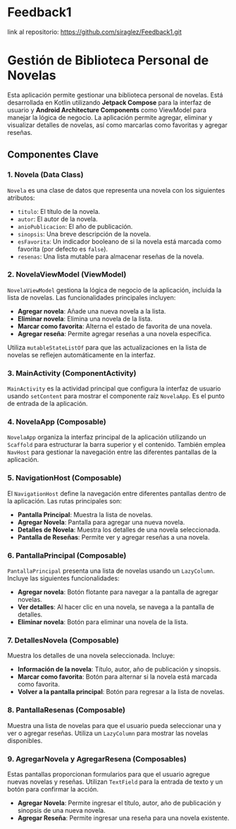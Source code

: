 # Feedback1
 
link al repositorio: https://github.com/siraglez/Feedback1.git

# Gestión de Biblioteca Personal de Novelas

Esta aplicación permite gestionar una biblioteca personal de novelas. Está desarrollada en Kotlin utilizando **Jetpack Compose** para la interfaz de usuario y **Android Architecture Components** como ViewModel para manejar la lógica de negocio. La aplicación permite agregar, eliminar y visualizar detalles de novelas, así como marcarlas como favoritas y agregar reseñas.

## Componentes Clave

### 1. Novela (Data Class)
`Novela` es una clase de datos que representa una novela con los siguientes atributos:

- `titulo`: El título de la novela.
- `autor`: El autor de la novela.
- `anioPublicacion`: El año de publicación.
- `sinopsis`: Una breve descripción de la novela.
- `esFavorita`: Un indicador booleano de si la novela está marcada como favorita (por defecto es `false`).
- `resenas`: Una lista mutable para almacenar reseñas de la novela.

### 2. NovelaViewModel (ViewModel)
`NovelaViewModel` gestiona la lógica de negocio de la aplicación, incluida la lista de novelas. Las funcionalidades principales incluyen:

- **Agregar novela**: Añade una nueva novela a la lista.
- **Eliminar novela**: Elimina una novela de la lista.
- **Marcar como favorita**: Alterna el estado de favorita de una novela.
- **Agregar reseña**: Permite agregar reseñas a una novela específica.

Utiliza `mutableStateListOf` para que las actualizaciones en la lista de novelas se reflejen automáticamente en la interfaz.

### 3. MainActivity (ComponentActivity)
`MainActivity` es la actividad principal que configura la interfaz de usuario usando `setContent` para mostrar el componente raíz `NovelaApp`. Es el punto de entrada de la aplicación.

### 4. NovelaApp (Composable)
`NovelaApp` organiza la interfaz principal de la aplicación utilizando un `Scaffold` para estructurar la barra superior y el contenido. También emplea `NavHost` para gestionar la navegación entre las diferentes pantallas de la aplicación.

### 5. NavigationHost (Composable)
El `NavigationHost` define la navegación entre diferentes pantallas dentro de la aplicación. Las rutas principales son:

- **Pantalla Principal**: Muestra la lista de novelas.
- **Agregar Novela**: Pantalla para agregar una nueva novela.
- **Detalles de Novela**: Muestra los detalles de una novela seleccionada.
- **Pantalla de Reseñas**: Permite ver y agregar reseñas a una novela.

### 6. PantallaPrincipal (Composable)
`PantallaPrincipal` presenta una lista de novelas usando un `LazyColumn`. Incluye las siguientes funcionalidades:

- **Agregar novela**: Botón flotante para navegar a la pantalla de agregar novelas.
- **Ver detalles**: Al hacer clic en una novela, se navega a la pantalla de detalles.
- **Eliminar novela**: Botón para eliminar una novela de la lista.

### 7. DetallesNovela (Composable)
Muestra los detalles de una novela seleccionada. Incluye:

- **Información de la novela**: Título, autor, año de publicación y sinopsis.
- **Marcar como favorita**: Botón para alternar si la novela está marcada como favorita.
- **Volver a la pantalla principal**: Botón para regresar a la lista de novelas.

### 8. PantallaResenas (Composable)
Muestra una lista de novelas para que el usuario pueda seleccionar una y ver o agregar reseñas. Utiliza un `LazyColumn` para mostrar las novelas disponibles.

### 9. AgregarNovela y AgregarResena (Composables)
Estas pantallas proporcionan formularios para que el usuario agregue nuevas novelas y reseñas. Utilizan `TextField` para la entrada de texto y un botón para confirmar la acción.

- **Agregar Novela**: Permite ingresar el título, autor, año de publicación y sinopsis de una nueva novela.
- **Agregar Reseña**: Permite ingresar una reseña para una novela existente.



